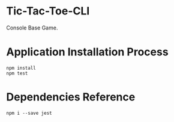 
# Tic-Tac-Toe-CLI

Console Base Game.



# Application Installation Process

    npm install
    npm test
    



# Dependencies Reference

    npm i --save jest
